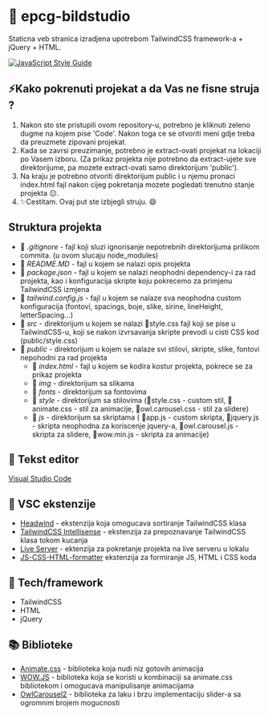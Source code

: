 # 🔌 epcg-bildstudio 

Staticna veb stranica izradjena upotrebom TailwindCSS framework-a + jQuery + HTML.

[![JavaScript Style Guide](https://img.shields.io/badge/code_style-standard-brightgreen.svg)](https://standardjs.com)

## ⚡Kako pokrenuti projekat a da Vas ne fisne struja ?

1. Nakon sto ste pristupili ovom repository-u, potrebno je kliknuti zeleno dugme na kojem pise 'Code'. Nakon toga ce se otvoriti meni gdje treba da preuzmete zipovani projekat. 
2. Kada se zavrsi preuzimanje, potrebno je extract-ovati projekat na lokaciji po Vasem izboru. (Za prikaz projekta nije potrebno da extract-ujete sve direktorijume, pa mozete extract-ovati samo direktorijum 'public').
3. Na kraju je potrebno otvoriti direktorijum public i u njemu pronaci index.html fajl nakon cijeg pokretanja mozete pogledati trenutno stanje projekta 😐.
4. ✨Cestitam. Ovaj put ste izbjegli struju. 😄

## Struktura projekta

* 📄 *.gitignore* - fajl koji sluzi ignorisanje nepotrebnih direktorijuma prilikom commita. (u ovom slucaju node_modules)
* 📄 *README.MD* - fajl u kojem se nalazi opis projekta
* 📄 *package.json* - fajl u kojem se nalazi neophodni dependency-i za rad projekta, kao i konfiguracija skripte koju pokrecemo za primjenu TailwindCSS izmjena
* 📄 *tailwind.config.js* - fajl u kojem se nalaze sva neophodna custom konfiguracija (fontovi, spacings, boje, slike, sirine, lineHeight, letterSpacing...)
* 📂 *src* - direktorijum u kojem se nalazi 📄style.css fajl koji se pise u TailwindCSS-u, koji se nakon izvrsavanja skripte prevodi u cisti CSS kod (public/style.css)
* 📂 *public* - direktorijum u kojem se nalaze svi stilovi, skripte, slike, fontovi nepohodni za rad projekta
  * 📄 *index.html* - fajl u kojem se kodira kostur projekta, pokrece se za prikaz projekta
  * 📂 *img* - direktorijum sa slikama
  * 📂 *fonts* - direktorijum sa fontovima
  * 📂 *style* - direktorijum sa stilovima (📄style.css - custom stil, 📄animate.css - stil za animacije, 📄owl.carousel.css - stil za slidere) 
  * 📂 *js* - direktorijum sa skriptama ( 📄app.js - custom skripta, 📄jquery.js - skripta neophodna za koriscenje jquery-a, 📄owl.carousel.js - skripta za slidere, 📄wow.min.js - skripta za animacije)


## 📝 Tekst editor

[Visual Studio Code](https://code.visualstudio.com/download)

## 📌 VSC ekstenzije 

* [Headwind](https://github.com/heybourn/headwind) - ekstenzija koja omogucava sortiranje TailwindCSS klasa 
* [TailwindCSS Intellisense](https://github.com/tailwindlabs/tailwindcss-intellisense) - ekstenzija za prepoznavanje TailwindCSS klasa tokom kucanja
* [Live Server](https://github.com/ritwickdey/vscode-live-server) - ektenzija za pokretanje projekta na live serveru u lokalu
* [JS-CSS-HTML-formatter](https://github.com/Lonefy/vscode-JS-CSS-HTML-formatter) ekstenzija za formiranje JS, HTML i CSS koda

## 🚀 Tech/framework 

* TailwindCSS
* HTML
* jQuery

## 📚 Biblioteke

* [Animate.css](https://github.com/animate-css/animate.css) - biblioteka koja nudi niz gotovih animacija
* [WOW.JS](https://github.com/matthieua/WOW) - biblioteka koja se koristi u kombinaciji sa animate.css bibliotekom i omogucava manipulisanje animacijama
* [OwlCarousel2](https://github.com/OwlCarousel2/OwlCarousel2) - biblioteka za laku i brzu implementaciju slider-a sa ogromnim brojem mogucnosti
